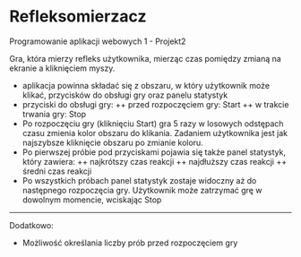 # Refleksomierzacz
Programowanie aplikacji webowych 1 - Projekt2

Gra, która mierzy refleks użytkownika, mierząc czas pomiędzy zmianą na ekranie a kliknięciem myszy.

+ aplikacja powinna składać się z obszaru, w który użytkownik może klikać, przycisków do obsługi gry oraz panelu statystyk
+ przyciski do obsługi gry:
++ przed rozpoczęciem gry: Start
++ w trakcie trwania gry: Stop
+ Po rozpoczęciu gry (kliknięciu Start) gra 5 razy w losowych odstępach czasu zmienia kolor obszaru do klikania. Zadaniem użytkownika jest jak najszybsze kliknięcie obszaru po zmianie koloru.
+ Po pierwszej próbie pod przyciskami pojawia się także panel statystyk, który zawiera:
++ najkrótszy czas reakcji
++ najdłuższy czas reakcji
++ średni czas reakcji
+ Po wszystkich próbach panel statystyk zostaje widoczny aż do następnego rozpoczęcia gry.
Użytkownik może zatrzymać grę w dowolnym momencie, wciskając Stop

__________________________________________________________
Dodatkowo:
+ Możliwość określania liczby prób przed rozpoczęciem gry
